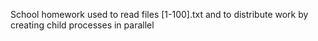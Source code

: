 School homework used to read files [1-100].txt and to distribute work 
by creating child processes in parallel
